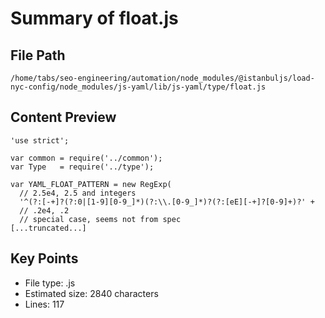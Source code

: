 # Summary of float.js
  
## File Path
`/home/tabs/seo-engineering/automation/node_modules/@istanbuljs/load-nyc-config/node_modules/js-yaml/lib/js-yaml/type/float.js`

## Content Preview
```
'use strict';

var common = require('../common');
var Type   = require('../type');

var YAML_FLOAT_PATTERN = new RegExp(
  // 2.5e4, 2.5 and integers
  '^(?:[-+]?(?:0|[1-9][0-9_]*)(?:\\.[0-9_]*)?(?:[eE][-+]?[0-9]+)?' +
  // .2e4, .2
  // special case, seems not from spec
[...truncated...]
```

## Key Points
- File type: .js
- Estimated size: 2840 characters
- Lines: 117
